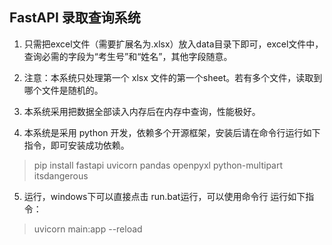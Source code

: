 ## FastAPI 录取查询系统

1. 只需把excel文件（需要扩展名为.xlsx）放入data目录下即可，excel文件中，查询必需的字段为“考生号”和“姓名”，其他字段随意。

2. 注意：本系统只处理第一个 xlsx 文件的第一个sheet。若有多个文件，读取到哪个文件是随机的。

3. 本系统采用把数据全部读入内存后在内存中查询，性能极好。

4. 本系统是采用 python 开发，依赖多个开源框架，安装后请在命令行运行如下指令，即可安装成功依赖。
> pip install fastapi uvicorn pandas openpyxl python-multipart itsdangerous

5. 运行，windows下可以直接点击 run.bat运行，可以使用命令行 运行如下指令：
> uvicorn main:app --reload
